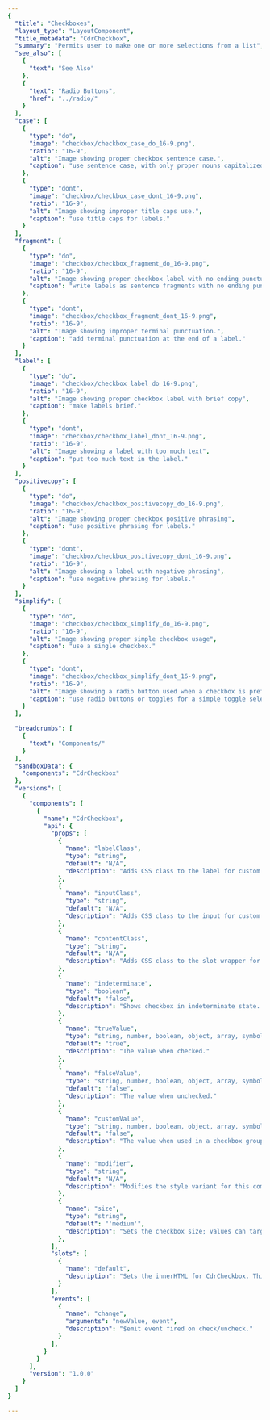 ```yaml
---
{
  "title": "Checkboxes",
  "layout_type": "LayoutComponent",
  "title_metadata": "CdrCheckbox",
  "summary": "Permits user to make one or more selections from a list",
  "see_also": [
    {
      "text": "See Also"
    },
    {
      "text": "Radio Buttons",
      "href": "../radio/"
    }
  ],
  "case": [
    {
      "type": "do",
      "image": "checkbox/checkbox_case_do_16-9.png",
      "ratio": "16-9",
      "alt": "Image showing proper checkbox sentence case.",
      "caption": "use sentence case, with only proper nouns capitalized."
    },
    {
      "type": "dont",
      "image": "checkbox/checkbox_case_dont_16-9.png",
      "ratio": "16-9",
      "alt": "Image showing improper title caps use.",
      "caption": "use title caps for labels."
    }
  ],
  "fragment": [
    {
      "type": "do",
      "image": "checkbox/checkbox_fragment_do_16-9.png",
      "ratio": "16-9",
      "alt": "Image showing proper checkbox label with no ending punctuation",
      "caption": "write labels as sentence fragments with no ending punctuation."
    },
    {
      "type": "dont",
      "image": "checkbox/checkbox_fragment_dont_16-9.png",
      "ratio": "16-9",
      "alt": "Image showing improper terminal punctuation.",
      "caption": "add terminal punctuation at the end of a label."
    }
  ],
  "label": [
    {
      "type": "do",
      "image": "checkbox/checkbox_label_do_16-9.png",
      "ratio": "16-9",
      "alt": "Image showing proper checkbox label with brief copy",
      "caption": "make labels brief."
    },
    {
      "type": "dont",
      "image": "checkbox/checkbox_label_dont_16-9.png",
      "ratio": "16-9",
      "alt": "Image showing a label with too much text",
      "caption": "put too much text in the label."
    }
  ],
  "positivecopy": [
    {
      "type": "do",
      "image": "checkbox/checkbox_positivecopy_do_16-9.png",
      "ratio": "16-9",
      "alt": "Image showing proper checkbox positive phrasing",
      "caption": "use positive phrasing for labels."
    },
    {
      "type": "dont",
      "image": "checkbox/checkbox_positivecopy_dont_16-9.png",
      "ratio": "16-9",
      "alt": "Image showing a label with negative phrasing",
      "caption": "use negative phrasing for labels."
    }
  ],
  "simplify": [
    {
      "type": "do",
      "image": "checkbox/checkbox_simplify_do_16-9.png",
      "ratio": "16-9",
      "alt": "Image showing proper simple checkbox usage",
      "caption": "use a single checkbox."
    },
    {
      "type": "dont",
      "image": "checkbox/checkbox_simplify_dont_16-9.png",
      "ratio": "16-9",
      "alt": "Image showing a radio button used when a checkbox is preferred",
      "caption": "use radio buttons or toggles for a simple toggle selection."
    }
  ],

  "breadcrumbs": [
    {
      "text": "Components/"
    }
  ],
  "sandboxData": {
    "components": "CdrCheckbox"
  },
  "versions": [
    {
      "components": [
        {
          "name": "CdrCheckbox",
          "api": {
            "props": [
              {
                "name": "labelClass",
                "type": "string",
                "default": "N/A",
                "description": "Adds CSS class to the label for custom styles."
              },
              {
                "name": "inputClass",
                "type": "string",
                "default": "N/A",
                "description": "Adds CSS class to the input for custom styles."
              },
              {
                "name": "contentClass",
                "type": "string",
                "default": "N/A",
                "description": "Adds CSS class to the slot wrapper for custom styles."
              },
              {
                "name": "indeterminate",
                "type": "boolean",
                "default": "false",
                "description": "Shows checkbox in indeterminate state. This is a visual-only state with no logic for when to show it."
              },
              {
                "name": "trueValue",
                "type": "string, number, boolean, object, array, symbol, function",
                "default": "true",
                "description": "The value when checked."
              },
              {
                "name": "falseValue",
                "type": "string, number, boolean, object, array, symbol, function",
                "default": "false",
                "description": "The value when unchecked."
              },
              {
                "name": "customValue",
                "type": "string, number, boolean, object, array, symbol, function",
                "default": "false",
                "description": "The value when used in a checkbox group. Replaces `trueValue` and `falseValue`."
              },
              {
                "name": "modifier",
                "type": "string",
                "default": "N/A",
                "description": "Modifies the style variant for this component.  Possible values: { ‘compact’  |  ‘hide-figure’ }"
              },
              {
                "name": "size",
                "type": "string",
                "default": "'medium'",
                "description": "Sets the checkbox size; values can target responsive breakpoints. Breakpoint values are: xs, sm, md, and lg. Examples: { 'small' | 'medium' | 'large' | 'large@sm' }",
              },
            ],
            "slots": [
              {
                "name": "default",
                "description": "Sets the innerHTML for CdrCheckbox. This is the readable text for the <label> element."
              }
            ],
            "events": [
              {
                "name": "change",
                "arguments": "newValue, event",
                "description": "$emit event fired on check/uncheck."
              }
            ],
          }
        }
      ],
      "version": "1.0.0"
    }
  ]
}

---
```


<cdr-doc-tabs>
<template slot="Overview">
<cdr-doc-table-of-contents-shell tab-name="Overview">

## Default

Default and standard spacing for checkboxes.

<cdr-doc-example-code-pair repository-href="/src/components/checkbox" :sandbox-data="$page.frontmatter.sandboxData" :model="{ex1: true, ex2: false, ex3: false}" >

```html
<div>
  <cdr-checkbox v-model="ex1">Default checkbox 1</cdr-checkbox>
  <cdr-checkbox v-model="ex2">Default checkbox 2</cdr-checkbox>
  <cdr-checkbox v-model="ex3" disabled>Default checkbox 3</cdr-checkbox>
</div>
```

</cdr-doc-example-code-pair>

## Compact

Compact spacing for checkboxes.

<cdr-doc-example-code-pair repository-href="/src/components/checkbox" :sandbox-data="$page.frontmatter.sandboxData" :model="{ex1: true, ex2: false, ex3: false}">

```html
<div>
  <cdr-checkbox v-model="ex1" modifier="compact">Compact checkbox 1</cdr-checkbox>
  <cdr-checkbox v-model="ex2" modifier="compact">Compact checkbox 2</cdr-checkbox>
  <cdr-checkbox v-model="ex3" disabled modifier="compact">Compact checkbox 3</cdr-checkbox>
</div>
```

</cdr-doc-example-code-pair>

## Indeterminate

Displays status for checkbox group by indicating that some of the sub-selections in a list are selected. Provides user with ability to select or unselect all items in the list’s sub-group.

<cdr-doc-example-code-pair repository-href="/src/components/checkbox" :sandbox-data="$page.frontmatter.sandboxData" :model="{ex1: false}">

```html
<div>
  <cdr-checkbox v-model="ex1" indeterminate>Indeterminate</cdr-checkbox>
</div>
```

</cdr-doc-example-code-pair>

## Custom

Custom styles for checkboxes.

<cdr-doc-example-code-pair repository-href="/src/components/checkbox" :sandbox-data="Object.assign({}, $page.frontmatter.sandboxData, {styleTag: '.no-box:checked ~ .no-box__content {color: green;}'})" class="custom-checkbox-example" :model="{ex1: true, ex2: false, ex3: false}">

```html
<div>
  <cdr-checkbox
    v-model="ex1"
    modifier="hide-figure"
    input-class="no-box"
    content-class="no-box__content">Custom checkbox 1</cdr-checkbox>
  <cdr-checkbox
    v-model="ex2"
    modifier="hide-figure"
    input-class="no-box"
    content-class="no-box__content">Custom checkbox 2</cdr-checkbox>
  <cdr-checkbox
    v-model="ex3"
    modifier="hide-figure"
    input-class="no-box"
    content-class="no-box__content"
    disabled>Custom checkbox 3</cdr-checkbox>
</div>
```

</cdr-doc-example-code-pair>

## Accessibility

To ensure that usage of this component complies with accessibility guidelines:
- Each checkbox must be focusable and keyboard accessible:
  - When the checkbox has focus, the **Space** key changes the selection
  - **Tab** key moves to next element in list
- Fieldsets (or grouped checkboxes) should be:
  - Used when associating group of checkboxes
  - Identified or described as a group using a `<legend>` tag
- Avoid nested fieldsets
- Single checkboxes:
  - May be interchangeable with a toggle
  - Write labels to be self-explanatory
- Custom checkboxes maintain accessibility requirements. The checkbox icon is only visually hidden and replaced with custom style

<br/>

This component has compliance with WCAG guidelines by:

- Wrapping the input in a label element and label is automatically associated with it

<br/>

For more information, review techniques and failures for:
- [WCAG 2.0,  1.3.1 Info and Relationships](https://www.w3.org/WAI/WCAG21/Understanding/info-and-relationships.html)
- [WCAG 2.0,  3.3.2 Labels and Instructions](https://www.w3.org/WAI/WCAG21/Understanding/labels-or-instructions.html)


</cdr-doc-table-of-contents-shell>
</template>

<template slot="Guidelines">
  <cdr-doc-table-of-contents-shell tab-name="Design Guidelines">

## Use When

- Selecting one or multiple choices from a list
- Selecting options from a list that contains sub-selections
- Choosing &quot;yes&quot; or &quot;no&quot; when there is a single option (stand-alone checkbox)
- Viewing all available options is needed
- Comparing between a list of selections is desired

## Don't Use When

- Selecting from a list when only one choice is allowed. Instead, use [Radio Buttons](../radio/)

## Content

When using checkboxes in a list:

 - Use a logical order,  whether it’s alphabetical, numerical, or time-based
 - Labels should have approximately equal length
 - Clearly communicate the effect of selecting the option
 - Provide a link or include a subtitle for more information. Don’t rely on tooltips to explain a checkbox

<br/>

Checkbox labels should:

 - Start with a capital letter
 - Use sentence case
 - Use positive phrasing; so the label describes the selected state
 - Avoid long labels
 - Be written as sentence fragments
 - No terminal punctuation

<br/>

### Do/Don't

<do-dont :examples="$page.frontmatter.case" />

<do-dont :examples="$page.frontmatter.label" />

<do-dont :examples="$page.frontmatter.positivecopy" />

<do-dont :examples="$page.frontmatter.fragment" />

## Behavior

Checkboxes work independently from each other:

 - Selecting one checkbox shouldn’t change the selection status of another checkbox in the list
 - When parent checkbox is used for a bulk selection action, all child checkbox items will be selected or not selected
 - Use a standalone checkbox for a simple toggle selection. Don’t use radio buttons or toggles

<br/>

<do-dont :examples="$page.frontmatter.simplify" />

## Resources

 - WebAIM: [Semantic Structure: Using Lists Correctly](https://webaim.org/techniques/semanticstructure/)

  </cdr-doc-table-of-contents-shell>
</template>

<template slot="API">
<cdr-doc-table-of-contents-shell>

## Props

<cdr-doc-api type="prop" :api-data="$page.frontmatter.versions[0].components[0].api.props" />


## Slots

<cdr-doc-api type="slot" :api-data="$page.frontmatter.versions[0].components[0].api.slots" />

## Events

<cdr-doc-api type="event" :api-data="$page.frontmatter.versions[0].components[0].api.events" />

## Usage

The **CdrCheckbox** component requires  `v-model`  to track  `:checked`  values.

This example uses  `true-value`  and  `false-value`  props to change what’s saved to the model.

```vue
<template>
  <cdr-checkbox
    v-model="model"
    true-value="checked"
    false-value="unchecked"
  >
    Option 1
  </cdr-checkbox>
</template>
```

Use  `custom-value`  with a shared model to create a checkbox group that will track multiple checkbox values.

```vue
<template>
  <cdr-checkbox
    v-model="groupModel"
    :custom-value="{ value: ‘D’ }"
  >
    Option 1
  </cdr-checkbox>
  <cdr-checkbox
    v-model="groupModel"
    :custom-value="[ 9, 10 ]"
  >
    Option 2
  </cdr-checkbox>
</template>
```

If both values are checked the model would be `[  { value: ‘D’ }, [ 9, 10 ]  ]`. Unchecking either checkbox would remove its value from the model array.

Default checkbox to checked/unchecked state by setting the model in Javascript.

```vue
<template>
  <cdr-checkbox
    v-model="groupModel"
    :custom-value="{ value: ‘D’ }"
  >
    Option 1
  </cdr-checkbox>
  ...
</template>
<script>
  ...
  data() {
    return {
      groupModel: [ { value: ‘D’ } ],
    };
  },
}
</script>
```

Set the `indeterminate` prop to `true` to generate an indeterminate checkbox, which looks different than the default. This is a visual styling only; it does not include any of the functional aspects of an indeterminate checkbox.

```vue
<template>
  <cdr-checkbox
    v-model="groupModel"
    :indeterminate="true"
  >
    Option 1
  </cdr-checkbox>
  ...
</template>
```

### Modifiers

Following variants are available to the `cdr-checkbox` modifier attribute:
| Value | Description            |
|:------|:-----------------------|
| 'compact'  | Sets the spacing for smaller screen sizes |
| 'hide-figure'  | Hides the checkbox icon |

<br/>

Use the `hide-figure` modifier to hide the checkbox itself, which leaves the text label as the clickable element. Add appropriate custom styles to convey selected and unselected states.

```vue
<template>
  <cdr-checkbox
    v-model="model"
    name="model"
    value="model"
    modifier="hide-figure"
    input-class="no-box"
    content-class="no-box__content"
  >
    Add to cart
  </cdr-checkbox>
</template>

<style>
.no-box:checked ~ .no-box__content {
   color: green;

   &::after {
     content: '(checked)';
   }
 }
</style>
```

</cdr-doc-table-of-contents-shell>
</template>

</cdr-doc-tabs>
